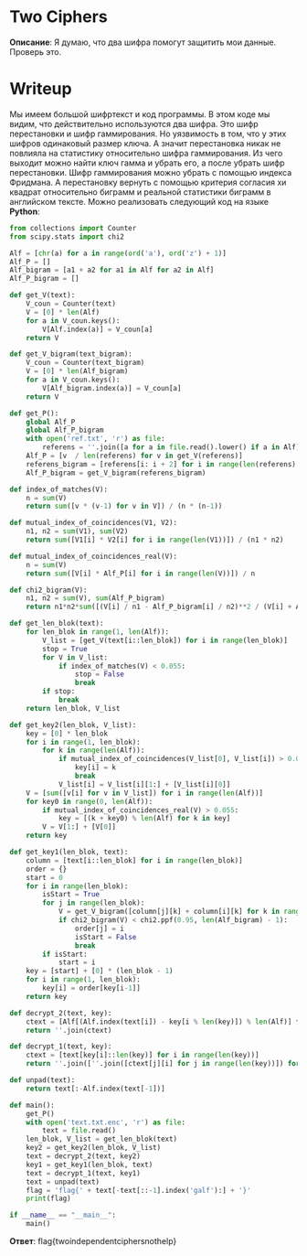 # Two Ciphers
**Описание**: Я думаю, что два шифра помогут защитить мои данные. Проверь это.

# Writeup
Мы имеем большой шифртекст и код программы. В этом коде мы видим, что действительно используются два шифра. Это шифр перестановки и шифр гаммирования. Но уязвимость в том, что у этих шифров одинаковый размер ключа. А значит перестановка никак не повлияла на статистику относительно шифра гаммирования. Из чего выходит можно найти ключ гамма и убрать его, а после убрать шифр перестановки.
Шифр гаммирования можно убрать с помощью индекса Фридмана. А перестановку вернуть с помощью критерия согласия хи квадрат относительно биграмм и реальной статистики биграмм в английском тексте.
Можно реализовать следующий код на языке **Python**:

```python
from collections import Counter
from scipy.stats import chi2

Alf = [chr(a) for a in range(ord('a'), ord('z') + 1)]
Alf_P = []
Alf_bigram = [a1 + a2 for a1 in Alf for a2 in Alf]
Alf_P_bigram = []

def get_V(text):
    V_coun = Counter(text)
    V = [0] * len(Alf)
    for a in V_coun.keys():
        V[Alf.index(a)] = V_coun[a]
    return V

def get_V_bigram(text_bigram):
    V_coun = Counter(text_bigram)
    V = [0] * len(Alf_bigram)
    for a in V_coun.keys():
        V[Alf_bigram.index(a)] = V_coun[a]
    return V

def get_P():
    global Alf_P
    global Alf_P_bigram
    with open('ref.txt', 'r') as file:
        referens = ''.join([a for a in file.read().lower() if a in Alf])
    Alf_P = [v  / len(referens) for v in get_V(referens)]
    referens_bigram = [referens[i: i + 2] for i in range(len(referens) - 1)]
    Alf_P_bigram = get_V_bigram(referens_bigram)

def index_of_matches(V):
    n = sum(V)
    return sum([v * (v-1) for v in V]) / (n * (n-1))

def mutual_index_of_coincidences(V1, V2):
    n1, n2 = sum(V1), sum(V2)
    return sum([V1[i] * V2[i] for i in range(len(V1))]) / (n1 * n2)

def mutual_index_of_coincidences_real(V):
    n = sum(V)
    return sum([V[i] * Alf_P[i] for i in range(len(V))]) / n

def chi2_bigram(V):
    n1, n2 = sum(V), sum(Alf_P_bigram)
    return n1*n2*sum([(V[i] / n1 - Alf_P_bigram[i] / n2)**2 / (V[i] + Alf_P_bigram[i]) if V[i] + Alf_P_bigram[i] != 0 else 0 for i in range(len(Alf_bigram))])

def get_len_blok(text):
    for len_blok in range(1, len(Alf)):
        V_list = [get_V(text[i::len_blok]) for i in range(len_blok)]
        stop = True
        for V in V_list:
            if index_of_matches(V) < 0.055:
                stop = False
                break
        if stop:
            break
    return len_blok, V_list

def get_key2(len_blok, V_list):
    key = [0] * len_blok
    for i in range(1, len_blok):
        for k in range(len(Alf)):
            if mutual_index_of_coincidences(V_list[0], V_list[i]) > 0.055:
                key[i] = k
                break
            V_list[i] = V_list[i][1:] + [V_list[i][0]]
    V = [sum([v[i] for v in V_list]) for i in range(len(Alf))]
    for key0 in range(0, len(Alf)):
        if mutual_index_of_coincidences_real(V) > 0.055:
            key = [(k + key0) % len(Alf) for k in key]
        V = V[1:] + [V[0]]
    return key

def get_key1(len_blok, text):
    column = [text[i::len_blok] for i in range(len_blok)]
    order = {}
    start = 0
    for i in range(len_blok):
        isStart = True
        for j in range(len_blok):
            V = get_V_bigram([column[j][k] + column[i][k] for k in range(len(column[0]))])
            if chi2_bigram(V) < chi2.ppf(0.95, len(Alf_bigram) - 1):
                order[j] = i
                isStart = False
                break
        if isStart:
            start = i
    key = [start] + [0] * (len_blok - 1)
    for i in range(1, len_blok):
        key[i] = order[key[i-1]]
    return key

def decrypt_2(text, key):
    ctext = [Alf[(Alf.index(text[i]) - key[i % len(key)]) % len(Alf)] for i in range(len(text))]
    return ''.join(ctext)

def decrypt_1(text, key):
    ctext = [text[key[i]::len(key)] for i in range(len(key))]
    return ''.join([''.join([ctext[j][i] for j in range(len(key))]) for i in range(len(text) // len(key))])

def unpad(text):
    return text[:-Alf.index(text[-1])]

def main():
    get_P()
    with open('text.txt.enc', 'r') as file:
        text = file.read()
    len_blok, V_list = get_len_blok(text)
    key2 = get_key2(len_blok, V_list)
    text = decrypt_2(text, key2)
    key1 = get_key1(len_blok, text)
    text = decrypt_1(text, key1)
    text = unpad(text)
    flag = 'flag{' + text[-text[::-1].index('galf'):] + '}'
    print(flag)

if __name__ == "__main__":
    main()
```
 **Ответ**: flag{twoindependentciphersnothelp}  
